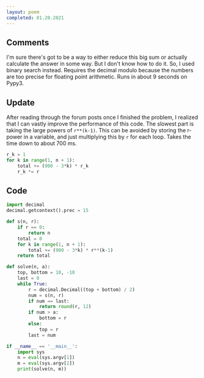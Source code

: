```yaml
---
layout: poem
completed: 01.20.2021
---
```


## Comments

I'm sure there's got to be a way to either reduce this big sum or actually
calculate the answer in some way.  But I don't know how to do it.  So, I used
binary search instead.  Requires the decimal modulo because the numbers are too
precise for floating point arithmetic.  Runs in about 9 seconds on Pypy3.

## Update

After reading through the forum posts once I finished the problem, I realized
that I can vastly improve the performance of this code.  The slowest part is
taking the large powers of `r**(k-1)`.  This can be avoided by storing the
r-power in a variable, and just multiplying this by `r` for each loop.  Takes
the time down to about 700 ms.

```python
r_k = 1
for k in range(1, n + 1):
    total += (900 - 3*k) * r_k
    r_k *= r
```

## Code

```python
import decimal
decimal.getcontext().prec = 15

def s(n, r):
    if r == 0:
        return n
    total = 0
    for k in range(1, n + 1):
        total += (900 - 3*k) * r**(k-1)
    return total

def solve(n, a):
    top, bottom = 10, -10
    last = 0
    while True:
        r = decimal.Decimal((top + bottom) / 2)
        num = s(n, r)
        if num == last:
            return round(r, 12)
        if num > a:
            bottom = r
        else:
            top = r
        last = num

if __name__ == '__main__':
    import sys
    n = eval(sys.argv[1])
    m = eval(sys.argv[2])
    print(solve(n, m))
```
